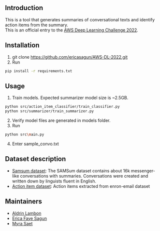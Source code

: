 ## Introduction

This is a tool that generates summaries of conversational texts and identify action items from the summary.
<br>
This is an official entry to the [AWS Deep Learning Challenge 2022](https://amazon-ec2-dl1.devpost.com/).


## Installation

1. git clone https://github.com/ericasagun/AWS-DL-2022.git
2. Run
```bash
pip install -r requirements.txt
```


## Usage

1. Train models. Expected summarizer model size is ~2.5GB.
```bash
python src/action_item_classifier/train_classifier.py
python src/summarizer/train_summarizer.py
```
2. Verify model files are generated in models folder.
3. Run 
```bash
python src\main.py
```
4. Enter sample_convo.txt


## Dataset description

- [Samsum dataset](https://huggingface.co/datasets/samsum): The SAMSum dataset contains about 16k messenger-like conversations with summaries. Conversations were created and written down by linguists fluent in English. 
- [Action item dataset](https://github.com/vaibhavsanjaylalka/Action-Item-Detection/blob/master/train-data/sentence1.csv): Action items extracted from enron-email dataset


## Maintainers

- [Aldrin Lambon](https://github.com/aldrinlambon)
- [Erica Faye Sagun](https://github.com/ericasagun)
- [Myra Saet](https://github.com/myrasaet)
